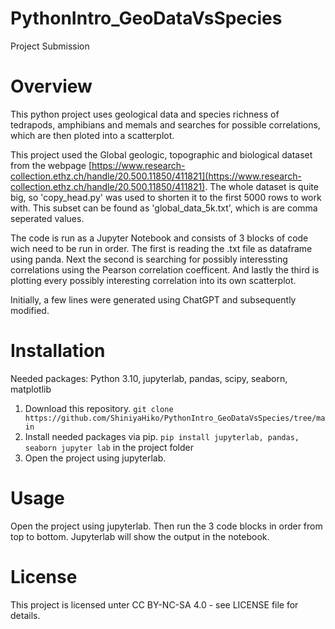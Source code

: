 # PythonIntro_GeoDataVsSpecies
Project Submission
# Overview
This python project uses geological data and species richness of tedrapods, amphibians and memals and searches for possible correlations, which are then ploted into a scatterplot.

This project used the Global geologic, topographic and biological dataset from the webpage [https://www.research-collection.ethz.ch/handle/20.500.11850/411821](https://www.research-collection.ethz.ch/handle/20.500.11850/411821). The whole dataset is quite big, so 'copy_head.py' was used to shorten it to the first 5000 rows to work with. This subset can be found as 'global_data_5k.txt', which is are comma seperated values.

The code is run as a Jupyter Notebook and consists of 3 blocks of code wich need to be run in order. The first is reading the .txt file as dataframe using panda. Next the second is searching for possibly interessting correlations using the Pearson correlation coefficent. And lastly the third is plotting every possibly interesting correlation into its own scatterplot.

Initially, a few lines were generated using ChatGPT and subsequently modified.
# Installation
Needed packages: Python 3.10, jupyterlab, pandas, scipy, seaborn, matplotlib

1. Download this repository.
	```git clone https://github.com/ShiniyaHiko/PythonIntro_GeoDataVsSpecies/tree/main```
2. Install needed packages via pip.
	```pip install jupyterlab, pandas, seaborn jupyter lab``` 
	in the project folder
3. Open the project using jupyterlab.

# Usage
Open the project using jupyterlab. Then run the 3 code blocks in order from top to bottom. Jupyterlab will show the output in the notebook.
# License
This project is licensed unter CC BY-NC-SA 4.0 - see LICENSE file for details.
